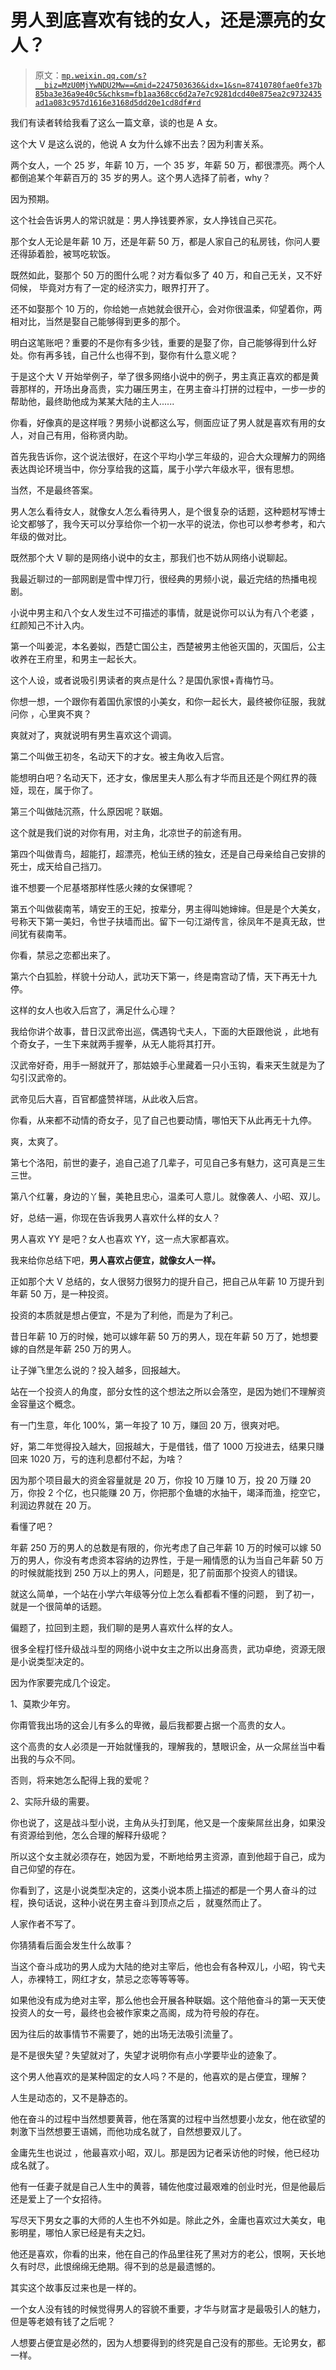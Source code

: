# 男人到底喜欢有钱的女人，还是漂亮的女人？

> 原文：[`mp.weixin.qq.com/s?__biz=MzU0MjYwNDU2Mw==&mid=2247503636&idx=1&sn=87410780fae0fe37b85ba3e36a9e40c5&chksm=fb1aa368cc6d2a7e7c9281dcd40e875ea2c9732435ad1a083c957d1616e3168d5dd20e1cd8df#rd`](http://mp.weixin.qq.com/s?__biz=MzU0MjYwNDU2Mw==&mid=2247503636&idx=1&sn=87410780fae0fe37b85ba3e36a9e40c5&chksm=fb1aa368cc6d2a7e7c9281dcd40e875ea2c9732435ad1a083c957d1616e3168d5dd20e1cd8df#rd)

我们有读者转给我看了这么一篇文章，谈的也是 A 女。 

这个大 V 是这么说的，他说 A 女为什么嫁不出去？因为利害关系。 

两个女人，一个 25 岁，年薪 10 万，一个 35 岁，年薪 50 万，都很漂亮。两个人都倒追某个年薪百万的 35 岁的男人。这个男人选择了前者，why？ 

因为预期。 

这个社会告诉男人的常识就是：男人挣钱要养家，女人挣钱自己买花。

那个女人无论是年薪 10 万，还是年薪 50 万，都是人家自己的私房钱，你问人要还得舔着脸，被骂吃软饭。

既然如此，娶那个 50 万的图什么呢？对方看似多了 40 万，和自己无关，又不好伺候， 毕竟对方有了一定的经济实力，眼界打开了。

还不如娶那个 10 万的，你给她一点她就会很开心，会对你很温柔，仰望着你，两相对比，当然是娶自己能够得到更多的那个。 

明白这笔账吧？重要的不是你有多少钱，重要的是娶了你，自己能够得到什么好处。你有再多钱，自己什么也得不到，娶你有什么意义呢？

于是这个大 V 开始举例子，举了很多网络小说中的例子，男主真正喜欢的都是黄蓉那样的，开场出身高贵，实力碾压男主，在男主奋斗打拼的过程中，一步一步的帮助他，最终助他成为某某大陆的主人...... 

你看，好像真的是这样哦？男频小说都这么写，侧面应证了男人就是喜欢有用的女人，对自己有用，俗称贤内助。 

首先我告诉你，这个说法很好，在这个平均小学三年级的，迎合大众理解力的网络表达舆论环境当中，你分享给我的这篇，属于小学六年级水平，很有思想。

当然，不是最终答案。 

男人怎么看待女人，就像女人怎么看待男人，是个很复杂的话题，这种题材写博士论文都够了，我今天可以分享给你一个初一水平的说法，你也可以参考参考，和六年级的做对比。 

既然那个大 V 聊的是网络小说中的女主，那我们也不妨从网络小说聊起。 

我最近聊过的一部网剧是雪中悍刀行，很经典的男频小说，最近完结的热播电视剧。 

小说中男主和八个女人发生过不可描述的事情，就是说你可以认为有八个老婆 ，红颜知己不计入内。 

第一个叫姜泥，本名姜姒，西楚亡国公主，西楚被男主他爸灭国的，灭国后，公主收养在王府里，和男主一起长大。

这个人设，或者说吸引男读者的爽点是什么？是国仇家恨+青梅竹马。

你想一想，一个跟你有着国仇家恨的小美女，和你一起长大，最终被你征服，我就问你 ，心里爽不爽？

爽就对了，爽就说明有男生喜欢这个调调。 

第二个叫做王初冬，名动天下的才女。被主角收入后宫。

能想明白吧？名动天下，还才女，像居里夫人那么有才华而且还是个网红界的薇娅，现在，属于你了。

第三个叫做陆沉燕，什么原因呢？联姻。

这个就是我们说的对你有用，对主角，北凉世子的前途有用。

第四个叫做青鸟，超能打，超漂亮，枪仙王绣的独女，还是自己母亲给自己安排的死士，成天给自己挡刀。

谁不想要一个尼基塔那样性感火辣的女保镖呢？

第五个叫做裴南苇，靖安王的王妃，按辈分，男主得叫她婶婶。但是是个大美女，号称天下第一美妇，令世子扶墙而出。留下一句江湖传言，徐凤年不是真无敌，世间犹有裴南苇。

你看，禁忌之恋都出来了。 

第六个白狐脸，样貌十分动人，武功天下第一，终是南宫动了情，天下再无十九停。

这样的女人也收入后宫了，满足什么心理？ 

我给你讲个故事，昔日汉武帝出巡，偶遇钩弋夫人，下面的大臣跟他说 ，此地有个奇女子，一生下来就两手握拳，从无人能将其打开。

汉武帝好奇，用手一掰就开了，那姑娘手心里藏着一只小玉钩，看来天生就是为了勾引汉武帝的。

武帝见后大喜，百官都盛赞祥瑞，从此收入后宫。

你看，从来都不动情的奇女子，见了自己也要动情，哪怕天下从此再无十九停。 

爽，太爽了。 

第七个洛阳，前世的妻子，追自己追了几辈子，可见自己多有魅力，这可真是三生三世。 

第八个红薯，身边的丫鬟，美艳且忠心，温柔可人意儿。就像袭人、小昭、双儿。

好，总结一遍，你现在告诉我男人喜欢什么样的女人？ 

男人喜欢 YY 是吧？女人也喜欢 YY，这一点大家都喜欢。 

我来给你总结下吧，**男人喜欢占便宜，就像女人一样。** 

正如那个大 V 总结的，女人很努力很努力的提升自己，把自己从年薪 10 万提升到年薪 50 万，是一种投资。 

投资的本质就是想占便宜，不是为了利他，而是为了利己。

昔日年薪 10 万的时候，她可以嫁年薪 50 万的男人，现在年薪 50 万了，她想要嫁的自然是年薪 250 万的男人。

让子弹飞里怎么说的？投入越多，回报越大。

站在一个投资人的角度，部分女性的这个想法之所以会落空，是因为她们不理解资金容量这个概念。 

有一门生意，年化 100%，第一年投了 10 万，赚回 20 万，很爽对吧。 

好，第二年觉得投入越大，回报越大，于是借钱，借了 1000 万投进去，结果只赚回来 1020 万，亏的连利息都付不起，为啥？

因为那个项目最大的资金容量就是 20 万，你投 10 万赚 10 万，投 20 万赚 20 万，你投 2 个亿，也只能赚 20 万，你把那个鱼塘的水抽干，竭泽而渔，挖空它，利润边界就在 20 万。 

看懂了吧？ 

年薪 250 万的男人的总数是有限的，你光考虑了自己年薪 10 万的时候可以嫁 50 万的男人，你没有考虑资本容纳的边界性，于是一厢情愿的认为当自己年薪 50 万的时候就能找到 250 万以上的男人，问题是，犯了前面那个投资人的错误。

就这么简单，一个站在小学六年级等分位上怎么看都看不懂的问题， 到了初一，就是一个很简单的话题。 

偏题了，拉回到主题，我们聊的是男人喜欢什么样的女人。 

很多全程打怪升级战斗型的网络小说中女主之所以出身高贵，武功卓绝，资源无限是小说类型决定的。 

因为作家要完成几个设定。 

1、莫欺少年穷。

你甭管我出场的这会儿有多么的卑微，最后我都要占据一个高贵的女人。

这个高贵的女人必须是一开始就懂我的，理解我的，慧眼识金，从一众屌丝当中看出我的与众不同。 

否则，将来她怎么配得上我的爱呢？

2、实际升级的需要。 

你也说了，这是战斗型小说，主角从头打到尾，他又是一个废柴屌丝出身，如果没有资源给到他，怎么合理的解释升级呢？ 

所以这个女主就必须存在，她因为爱，不断地给男主资源，直到他超于自己，成为自己仰望的存在。 

你看到了，这是小说类型决定的，这类小说本质上描述的都是一个男人奋斗的过程，换句话说，这种小说在男主奋斗到顶点之后 ，就戛然而止了。 

人家作者不写了。

你猜猜看后面会发生什么故事？ 

当这个奋斗成功的男人成为大陆的绝对主宰后，他也会有各种双儿，小昭，钩弋夫人，赤裸特工，网红才女，禁忌之恋等等等等。

如果他没有成为绝对主宰，那么他也会开展各种联姻。这个陪他奋斗的第一天天使投资人的女一号，最终也会被作家束之高阁，成为符号般的存在。 

因为往后的故事情节不需要了，她的出场无法吸引流量了。

是不是很失望？失望就对了，失望才说明你有点小学要毕业的迹象了。 

这个男人他喜欢的是某种固定的女人吗？不是的，他喜欢的是占便宜，理解？ 

人生是动态的，又不是静态的。

他在奋斗的过程中当然想要黄蓉，他在落寞的过程中当然想要小龙女，他在欲望的刺激下当然想要王语嫣，而他功成名就了，自然想要双儿了。 

金庸先生也说过 ，他最喜欢小昭，双儿。那是因为记者采访他的时候，他已经功成名就了。 

他有一任妻子就是自己人生中的黄蓉，辅佐他度过最艰难的创业时光，但是他最后还是爱上了一个女招待。 

写尽天下男女之事的大师的人生也不外如是。除此之外，金庸也喜欢过大美女，电影明星，哪怕人家已经是有夫之妇。 

他还是喜欢，你看的出来，他在自己的作品里往死了黑对方的老公，恨啊，天长地久有时尽，此恨绵绵无绝期。得不到的总是最遗憾的。

其实这个故事反过来也是一样的。 

一个女人没有钱的时候觉得男人的容貌不重要，才华与财富才是最吸引人的魅力，但是等老娘有钱了之后呢？ 

人想要占便宜是必然的，因为人想要得到的终究是自己没有的那些。无论男女，都一样。